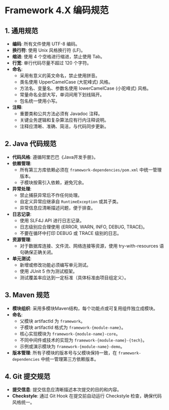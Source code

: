 # Framework 4.X 编码规范

## 1. 通用规范

* **编码**: 所有文件使用 UTF-8 编码。
* **换行符**: 使用 Unix 风格换行符 (LF)。
* **缩进**: 使用 4 个空格进行缩进，禁止使用 Tab。
* **行宽**: 单行代码尽量不超过 120 个字符。
* **命名**:
    *   采用有意义的英文命名，禁止使用拼音。
    *   类名使用 UpperCamelCase (大驼峰式) 风格。
    *   方法名、变量名、参数名使用 lowerCamelCase (小驼峰式) 风格。
    *   常量命名全部大写，单词间用下划线隔开。
    *   包名统一使用小写。
* **注释**:
    *   重要类和公共方法必须有 Javadoc 注释。
    *   关键业务逻辑和复杂算法应有行内注释说明。
    *   注释应清晰、准确、简洁，与代码同步更新。

## 2. Java 代码规范

* **代码风格**: 遵循阿里巴巴《Java开发手册》。
* **依赖管理**:
    *   所有第三方库依赖必须在 `framework-dependencies/pom.xml` 中统一管理版本。
    *   子模块按需引入依赖，避免冗余。
* **异常处理**:
    *   禁止捕获异常后不作任何处理。
    *   自定义异常应继承自 `RuntimeException` 或其子类。
    *   异常信息应清晰描述问题，便于排查。
* **日志记录**:
    *   使用 SLF4J API 进行日志记录。
    *   日志级别应合理使用 (ERROR, WARN, INFO, DEBUG, TRACE)。
    *   不要在循环中打印 DEBUG 或 TRACE 级别的日志。
* **资源管理**:
    *   对于数据库连接、文件流、网络连接等资源，使用 try-with-resources 语句确保正确关闭。
* **单元测试**:
    *   新增或修改功能必须编写单元测试。
    *   使用 JUnit 5 作为测试框架。
    *   测试覆盖率应达到一定标准（具体标准由项目组定义）。

## 3. Maven 规范

* **模块组织**: 采用多模块Maven结构，每个功能点或可复用组件独立成模块。
* **命名**:
    *   父模块 artifactId 为 `framework`。
    *   子模块 artifactId 格式为 `framework-{module-name}`。
    *   核心实现模块为 `framework-{module-name}-core`。
    *   不同中间件或技术的实现为 `framework-{module-name}-{tech}`。
    *   示例或演示模块为 `framework-{module-name}-demo`。
* **版本管理**: 所有子模块的版本号与父模块保持一致，在 `framework-dependencies` 中统一管理第三方依赖版本。

## 4. Git 提交规范

* **提交信息**: 提交信息应清晰描述本次提交的目的和内容。
* **Checkstyle**: 通过 Git Hook 在提交前自动运行 Checkstyle 检查，确保代码风格统一。